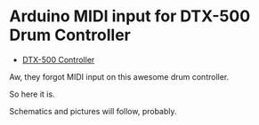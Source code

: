 Arduino MIDI input for DTX-500 Drum Controller
==============================================

* [DTX-500 Controller](http://usa.yamaha.com/products/musical-instruments/drums/el-drumkit/dtx500k/)

Aw, they forgot MIDI input on this awesome drum controller.

So here it is.

Schematics and pictures will follow, probably.

